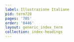 ```yaml
---
label: Illustrazione Italiane
pid: term728
pages: '705'
order: '0446'
layout: generic_index_term
collection: index-headings
---
```


